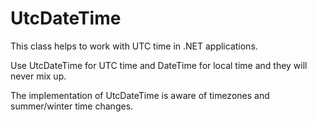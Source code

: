 UtcDateTime
===========

This class helps to work with UTC time in .NET applications.

Use UtcDateTime for UTC time and DateTime for local time and they will never mix up.

The implementation of UtcDateTime is aware of timezones and summer/winter time changes.

